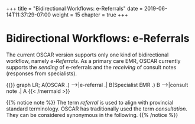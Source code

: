 
+++
title = "Bidirectional Workflows: e-Referrals"
date =  2019-06-14T11:37:29-07:00
weight = 15
chapter = true
+++


# Bidirectional Workflows: e-Referrals

The current OSCAR version supports only one kind of bidirectional workflow, namely *e-Referrals*. As a primary care EMR, OSCAR currently supports the *sending* of e-referrals and the *receiving* of consult notes (responses from specialists).  

{{<mermaid align="left">}}
graph LR;
    A(OSCAR .) -->|e-referral .| B(Specialist EMR .)
    B -->|consult note .| A
{{< /mermaid >}}

{{% notice note %}}
The term *referral* is used to align with provincial standard terminology. OSCAR has traditionally used the term *consultation*. They can be considered synonymous in the following.
{{% /notice %}}
